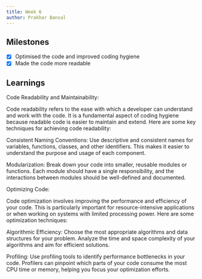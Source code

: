 ```yaml
---
title: Week 6
author: Prakhar Bansal
---
```


## Milestones

- [x] Optimised the code and improved coding hygiene
- [x] Made the code more readable

## Learnings

Code Readability and Maintainability:

Code readability refers to the ease with which a developer can understand and work with the code. It is a fundamental aspect of coding hygiene because readable code is easier to maintain and extend. Here are some key techniques for achieving code readability:

Consistent Naming Conventions: Use descriptive and consistent names for variables, functions, classes, and other identifiers. This makes it easier to understand the purpose and usage of each component.

Modularization: Break down your code into smaller, reusable modules or functions. Each module should have a single responsibility, and the interactions between modules should be well-defined and documented.

Optimizing Code:

Code optimization involves improving the performance and efficiency of your code. This is particularly important for resource-intensive applications or when working on systems with limited processing power. Here are some optimization techniques:

Algorithmic Efficiency: Choose the most appropriate algorithms and data structures for your problem. Analyze the time and space complexity of your algorithms and aim for efficient solutions.

Profiling: Use profiling tools to identify performance bottlenecks in your code. Profilers can pinpoint which parts of your code consume the most CPU time or memory, helping you focus your optimization efforts.
